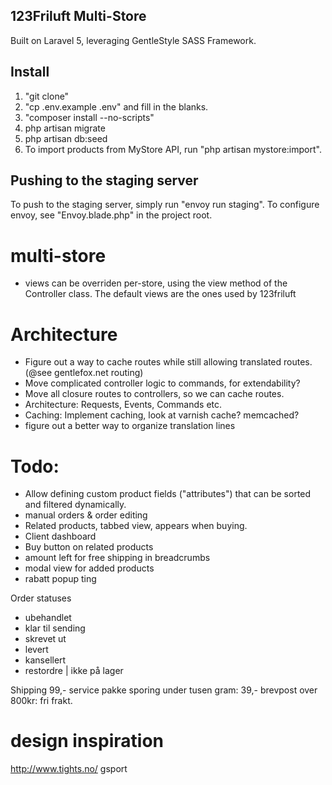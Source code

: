 ## 123Friluft Multi-Store
Built on Laravel 5, leveraging GentleStyle SASS Framework.

## Install

1. "git clone"
2. "cp .env.example .env" and fill in the blanks.
3. "composer install --no-scripts"
4. php artisan migrate
5. php artisan db:seed
8. To import products from MyStore API, run "php artisan mystore:import".


## Pushing to the staging server
To push to the staging server, simply run "envoy run staging".
To configure envoy, see "Envoy.blade.php" in the project root.


# multi-store
- views can be overriden per-store, using the view method of the Controller class. The default views are the ones used by 123friluft


# Architecture
- Figure out a way to cache routes while still allowing translated routes. (@see gentlefox.net routing)
- Move complicated controller logic to commands, for extendability?
- Move all closure routes to controllers, so we can cache routes.
- Architecture: Requests, Events, Commands etc.
- Caching: Implement caching, look at varnish cache? memcached?
- figure out a better way to organize translation lines


# Todo:
- Allow defining custom product fields ("attributes")
  that can be sorted and filtered dynamically.
- manual orders & order editing
- Related products, tabbed view, appears when buying.
- Client dashboard
- Buy button on related products
- amount left for free shipping in breadcrumbs
- modal view for added products
- rabatt popup ting


Order statuses
- ubehandlet
- klar til sending
- skrevet ut
- levert
- kansellert
- restordre | ikke på lager

Shipping
99,- service pakke sporing
under tusen gram: 39,- brevpost
over 800kr: fri frakt.

# design inspiration
http://www.tights.no/
gsport